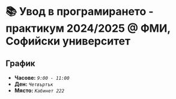 # 📚 Увод в програмирането - практикум 2024/2025 @ ФМИ, Софийски университет

## График

- **Часове:** *`9:00 - 11:00`*
- **Ден:** *`Четвъртък`*
- **Място:** *`Кабинет 222`*
